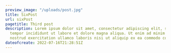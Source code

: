 ```yaml
---
preview_image: "/uploads/post.jpg"
title: SixPost
url: sixPost
pagetitle: Third post
description: Lorem ipsum dolor sit amet, consectetur adipiscing elit, sed do eiusmod
  tempor incididunt ut labore et dolore magna aliqua. Ut enim ad minim veniam, quis
  nostrud exercitation ullamco laboris nisi ut aliquip ex ea commodo consequat.
dateofcreate: 2022-07-16T21:28:51Z
---
```

